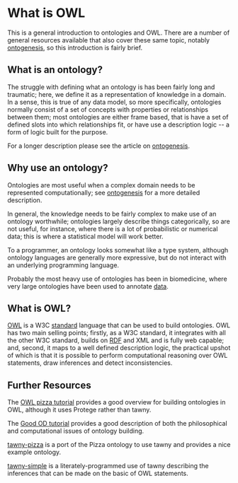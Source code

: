 What is OWL
===========

This is a general introduction to ontologies and OWL. There are a number of
general resources available that also cover these same topic, notably
[ontogenesis](http://ontogenesis.knowledgeblog.org/), so this introduction is
fairly brief.

## What is an ontology?

The struggle with defining what an ontology is has been fairly long and
traumatic; here, we define it as a representation of knowledge in a domain. In
a sense, this is true of any data model, so more specifically, ontologies
normally consist of a set of concepts with properties or relationships between
them; most ontologies are either frame based, that is have a set of defined
slots into which relationships fit, or have use a description logic -- a form
of logic built for the purpose.

For a longer description please see the article on
[ontogenesis](http://ontogenesis.knowledgeblog.org/66).

## Why use an ontology?

Ontologies are most useful when a complex domain needs to be represented
computationally; see [ontogenesis](http://ontogenesis.knowledgeblog.org/1296)
for a more detailed description.

In general, the knowledge needs to be fairly complex to make use of an
ontology worthwhile; ontologies largely describe things categorically, so are
not useful, for instance, where there is a lot of probabilistic or numerical
data; this is where a statistical model will work better.

To a programmer, an ontology looks somewhat like a type system, although
ontology languages are generally more expressive, but do not interact with an
underlying programming language.

Probably the most heavy use of ontologies has been in biomedicine, where very
large ontologies have been used to annotate
[data](http://ontogenesis.knowledgeblog.org/50).

## What is OWL?

[OWL](http://ontogenesis.knowledgeblog.org/55) is a W3C
[standard](http://www.w3.org/TR/owl2-overview/) language that can be used to
build ontologies. OWL has two main selling points; firstly, as a W3C standard,
it integrates with all the other W3C standard, builds on
[RDF](http://ontogenesis.knowledgeblog.org/235) and XML and is fully web
capable; and, second, it maps to a well defined description logic, the
practical upshot of which is that it is possible to perform computational
reasoning over OWL statements, draw inferences and detect inconsistencies.

## Further Resources

The
[OWL pizza tutorial](http://owl.cs.manchester.ac.uk/tutorials/protegeowltutorial/)
provides a good overview for building ontologies in OWL, although it uses
Protege rather than tawny.

The [Good OD tutorial](http://purl.org/goodod/guideline) provides a good
description of both the philosophical and computational issues of ontology
building.

[tawny-pizza](https://github.com/phillord/tawny-pizza) is a port of the Pizza
ontology to use tawny and provides a nice example ontology.

[tawny-simple](https://github.com/phillord/tawny-simple) is a
literately-programmed use of tawny describing the inferences that can be made
on the basic of OWL statements.
